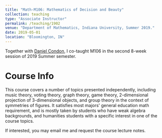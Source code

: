```yaml
---
title: "Math-M106: Mathematics of Decision and Beauty"
collection: teaching
type: "Associate Instructor"
permalink: /teaching/1902
venue: "Department of Mathematics, Indiana University, Summer 2019."
date: 2019-05-01
location: "Bloomington, IN"
---
```


Together with [Daniel Condon](http://www.danielcondon.com/), I co-taught M106 in the second 8-week session of 2019 Summer semester. 

Course Info
=====
This course covers a number of topics presented independently, including music theory, voting theory, graph theory, game theory, 2-dimensional projection of 3-dimensional objects, and group theory in the context of symmetries of figures. It satisfies most majors' general education math requirement, and is mostly taken by students who have weak algebra backgrounds, and humanities students with a specific interest in one of the course topics.

If interested, you may email me and request the course lecture notes. 

